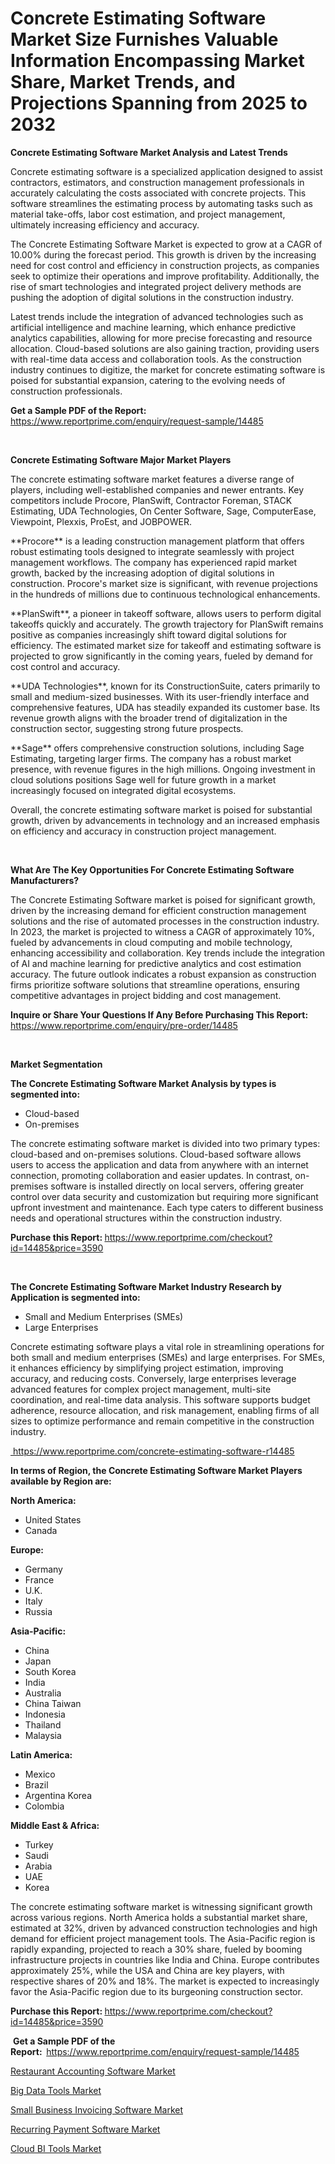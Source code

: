 <p><h1>Concrete Estimating Software Market Size Furnishes Valuable Information Encompassing Market Share, Market Trends, and Projections Spanning from 2025 to 2032</h1></p><p><strong>Concrete Estimating Software Market Analysis and Latest Trends</strong></p>
<p><p>Concrete estimating software is a specialized application designed to assist contractors, estimators, and construction management professionals in accurately calculating the costs associated with concrete projects. This software streamlines the estimating process by automating tasks such as material take-offs, labor cost estimation, and project management, ultimately increasing efficiency and accuracy.</p><p>The Concrete Estimating Software Market is expected to grow at a CAGR of 10.00% during the forecast period. This growth is driven by the increasing need for cost control and efficiency in construction projects, as companies seek to optimize their operations and improve profitability. Additionally, the rise of smart technologies and integrated project delivery methods are pushing the adoption of digital solutions in the construction industry. </p><p>Latest trends include the integration of advanced technologies such as artificial intelligence and machine learning, which enhance predictive analytics capabilities, allowing for more precise forecasting and resource allocation. Cloud-based solutions are also gaining traction, providing users with real-time data access and collaboration tools. As the construction industry continues to digitize, the market for concrete estimating software is poised for substantial expansion, catering to the evolving needs of construction professionals.</p></p>
<p><strong>Get a Sample PDF of the Report:&nbsp;</strong> <a href="https://www.reportprime.com/enquiry/request-sample/14485?utm_campaign=16&utm_medium=2&utm_source=Github&utm_content=ia&utm_term=20032025&utm_id=concrete-estimating-software">https://www.reportprime.com/enquiry/request-sample/14485</a></p>
<p>&nbsp;</p>
<p><strong>Concrete Estimating Software Major Market Players</strong></p>
<p><p>The concrete estimating software market features a diverse range of players, including well-established companies and newer entrants. Key competitors include Procore, PlanSwift, Contractor Foreman, STACK Estimating, UDA Technologies, On Center Software, Sage, ComputerEase, Viewpoint, Plexxis, ProEst, and JOBPOWER.</p><p>**Procore** is a leading construction management platform that offers robust estimating tools designed to integrate seamlessly with project management workflows. The company has experienced rapid market growth, backed by the increasing adoption of digital solutions in construction. Procore's market size is significant, with revenue projections in the hundreds of millions due to continuous technological enhancements.</p><p>**PlanSwift**, a pioneer in takeoff software, allows users to perform digital takeoffs quickly and accurately. The growth trajectory for PlanSwift remains positive as companies increasingly shift toward digital solutions for efficiency. The estimated market size for takeoff and estimating software is projected to grow significantly in the coming years, fueled by demand for cost control and accuracy.</p><p>**UDA Technologies**, known for its ConstructionSuite, caters primarily to small and medium-sized businesses. With its user-friendly interface and comprehensive features, UDA has steadily expanded its customer base. Its revenue growth aligns with the broader trend of digitalization in the construction sector, suggesting strong future prospects.</p><p>**Sage** offers comprehensive construction solutions, including Sage Estimating, targeting larger firms. The company has a robust market presence, with revenue figures in the high millions. Ongoing investment in cloud solutions positions Sage well for future growth in a market increasingly focused on integrated digital ecosystems.</p><p>Overall, the concrete estimating software market is poised for substantial growth, driven by advancements in technology and an increased emphasis on efficiency and accuracy in construction project management.</p></p>
<p>&nbsp;</p>
<p><strong>What Are The Key Opportunities For Concrete Estimating Software Manufacturers?</strong></p>
<p><p>The Concrete Estimating Software market is poised for significant growth, driven by the increasing demand for efficient construction management solutions and the rise of automated processes in the construction industry. In 2023, the market is projected to witness a CAGR of approximately 10%, fueled by advancements in cloud computing and mobile technology, enhancing accessibility and collaboration. Key trends include the integration of AI and machine learning for predictive analytics and cost estimation accuracy. The future outlook indicates a robust expansion as construction firms prioritize software solutions that streamline operations, ensuring competitive advantages in project bidding and cost management.</p></p>
<p><strong>Inquire or Share Your Questions If Any Before Purchasing This Report:</strong> <a href="https://www.reportprime.com/enquiry/pre-order/14485?utm_campaign=16&utm_medium=2&utm_source=Github&utm_content=ia&utm_term=20032025&utm_id=concrete-estimating-software">https://www.reportprime.com/enquiry/pre-order/14485</a></p>
<p>&nbsp;</p>
<p><strong>Market Segmentation</strong></p>
<p><strong>The Concrete Estimating Software Market Analysis by types is segmented into:</strong></p>
<p><ul><li>Cloud-based</li><li>On-premises</li></ul></p>
<p><p>The concrete estimating software market is divided into two primary types: cloud-based and on-premises solutions. Cloud-based software allows users to access the application and data from anywhere with an internet connection, promoting collaboration and easier updates. In contrast, on-premises software is installed directly on local servers, offering greater control over data security and customization but requiring more significant upfront investment and maintenance. Each type caters to different business needs and operational structures within the construction industry.</p></p>
<p><strong>Purchase this Report:&nbsp;</strong><a href="https://www.reportprime.com/checkout?id=14485&price=3590&utm_campaign=16&utm_medium=2&utm_source=Github&utm_content=ia&utm_term=20032025&utm_id=concrete-estimating-software">https://www.reportprime.com/checkout?id=14485&price=3590</a></p>
<p>&nbsp;</p>
<p><strong>The Concrete Estimating Software Market Industry Research by Application is segmented into:</strong></p>
<p><ul><li>Small and Medium Enterprises (SMEs)</li><li>Large Enterprises</li></ul></p>
<p><p>Concrete estimating software plays a vital role in streamlining operations for both small and medium enterprises (SMEs) and large enterprises. For SMEs, it enhances efficiency by simplifying project estimation, improving accuracy, and reducing costs. Conversely, large enterprises leverage advanced features for complex project management, multi-site coordination, and real-time data analysis. This software supports budget adherence, resource allocation, and risk management, enabling firms of all sizes to optimize performance and remain competitive in the construction industry.</p></p>
<p><a href="https://www.reportprime.com/concrete-estimating-software-r14485?utm_campaign=16&utm_medium=2&utm_source=Github&utm_content=ia&utm_term=20032025&utm_id=concrete-estimating-software">&nbsp;https://www.reportprime.com/concrete-estimating-software-r14485</a></p>
<p><strong>In terms of Region, the Concrete Estimating Software Market Players available by Region are:</strong></p>
<p>
    <p> <strong> North America: </strong>
        <ul>
            <li>United States</li>
            <li>Canada</li>
        </ul>
        </p> 
    <p> <strong> Europe: </strong>
        <ul>
            <li>Germany</li>
            <li>France</li>
            <li>U.K.</li>
            <li>Italy</li>
            <li>Russia</li>
        </ul>
        </p> 
    <p> <strong> Asia-Pacific: </strong>
        <ul>
            <li>China</li>
            <li>Japan</li>
            <li>South Korea</li>
            <li>India</li>
            <li>Australia</li>
            <li>China Taiwan</li>
            <li>Indonesia</li>
            <li>Thailand</li>
            <li>Malaysia</li>
        </ul>
        </p> 
    <p> <strong> Latin America: </strong>
        <ul>
            <li>Mexico</li>
            <li>Brazil</li>
            <li>Argentina Korea</li>
            <li>Colombia</li>
        </ul>
        </p> 
    <p> <strong> Middle East & Africa: </strong>
        <ul>
            <li>Turkey</li>
            <li>Saudi</li>
            <li>Arabia</li>
            <li>UAE</li>
            <li>Korea</li>
        </ul>
    </p>
    </p>
<p><p>The concrete estimating software market is witnessing significant growth across various regions. North America holds a substantial market share, estimated at 32%, driven by advanced construction technologies and high demand for efficient project management tools. The Asia-Pacific region is rapidly expanding, projected to reach a 30% share, fueled by booming infrastructure projects in countries like India and China. Europe contributes approximately 25%, while the USA and China are key players, with respective shares of 20% and 18%. The market is expected to increasingly favor the Asia-Pacific region due to its burgeoning construction sector.</p></p>
<p><strong>Purchase this Report: </strong><a href="https://www.reportprime.com/checkout?id=14485&price=3590&utm_campaign=16&utm_medium=2&utm_source=Github&utm_content=ia&utm_term=20032025&utm_id=concrete-estimating-software">https://www.reportprime.com/checkout?id=14485&price=3590</a></p>
<p>&nbsp;<strong>Get a Sample PDF of the Report:&nbsp;&nbsp;</strong><a href="https://www.reportprime.com/enquiry/request-sample/14485?utm_campaign=16&utm_medium=2&utm_source=Github&utm_content=ia&utm_term=20032025&utm_id=concrete-estimating-software">https://www.reportprime.com/enquiry/request-sample/14485</a></p>
<p><strong></strong></p>
<p><p><a href="https://github.com/jenevycachat/Market-Research-Report-List-1/blob/main/restaurant-accounting-software-market.md?utm_campaign=16&utm_medium=2&utm_source=Github&utm_content=ia&utm_term=20032025&utm_id=concrete-estimating-software">Restaurant Accounting Software Market</a></p><p><a href="https://github.com/thanenegenqa/Market-Research-Report-List-1/blob/main/big-data-tools-market.md?utm_campaign=16&utm_medium=2&utm_source=Github&utm_content=ia&utm_term=20032025&utm_id=concrete-estimating-software">Big Data Tools Market</a></p><p><a href="https://github.com/cachaskluwe/Market-Research-Report-List-1/blob/main/small-business-invoicing-software-market.md?utm_campaign=16&utm_medium=2&utm_source=Github&utm_content=ia&utm_term=20032025&utm_id=concrete-estimating-software">Small Business Invoicing Software Market</a></p><p><a href="https://github.com/mehakmiamid1/Market-Research-Report-List-1/blob/main/recurring-payment-software-market.md?utm_campaign=16&utm_medium=2&utm_source=Github&utm_content=ia&utm_term=20032025&utm_id=concrete-estimating-software">Recurring Payment Software Market</a></p><p><a href="https://github.com/lelkohydesyj/Market-Research-Report-List-1/blob/main/cloud-bi-tools-market.md?utm_campaign=16&utm_medium=2&utm_source=Github&utm_content=ia&utm_term=20032025&utm_id=concrete-estimating-software">Cloud BI Tools Market</a></p></p>